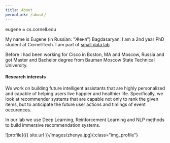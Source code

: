 ```yaml
---
title: About
permalink: /about/
---
```


eugene ≈ cs.cornell.edu

My name is Eugene (in Russian: "Женя") Bagdasaryan. I am a 2nd year PhD student at CornellTech. I am part of [small data lab](http://smalldata.io)

Before I had been working for Cisco in Boston, MA and Moscow, Russia and got Master and Bachelor degree from Bauman Moscow State Technical University.


#### Research interests

We work on building future intelligent assistants that are highly personalized and capable of helping users live happier and healthier life.
Specifically, we look at recommender systems that are capable not only to rank the given items, but to anticipate the future user actions and timings of event occurences.

In our lab we use Deep Learning, Reinforcement Learning and NLP methods to build immersive recommendation systems.

![profile]({{ site.url }}/images/zhenya.jpg){:class="img_profile"}
